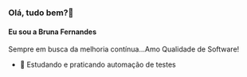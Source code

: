 ### Olá, tudo bem?👋

#### Eu sou a Bruna Fernandes

Sempre em busca da melhoria contínua...Amo Qualidade de Software!


- 🔭 Estudando e praticando automação de testes

